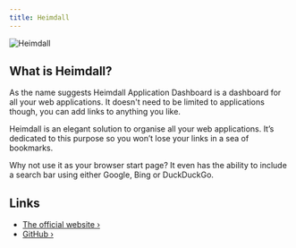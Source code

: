 ```yaml
---
title: Heimdall
---
```


![Heimdall](https://camo.githubusercontent.com/3a9babdb52929de80a0a4d067097622216dd1f4637c24a60c742757d24687034/68747470733a2f2f692e696d6775722e636f6d2f4d72433451704e2e676966)

## What is Heimdall?

As the name suggests Heimdall Application Dashboard is a dashboard for all your web applications. It doesn't need to be limited to applications though, you can add links to anything you like.

Heimdall is an elegant solution to organise all your web applications. It’s dedicated to this purpose so you won’t lose your links in a sea of bookmarks.

Why not use it as your browser start page? It even has the ability to include a search bar using either Google, Bing or DuckDuckGo.

## Links

- [The official website ›](https://heimdall.site/)
- [GitHub ›](https://github.com/linuxserver/Heimdall)
